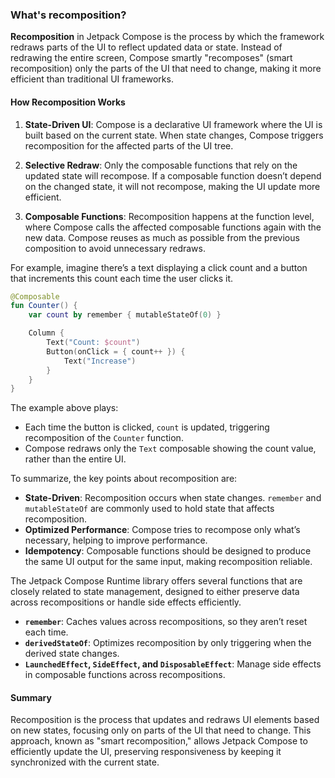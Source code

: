 ### What's recomposition?

**Recomposition** in Jetpack Compose is the process by which the framework redraws parts of the UI to reflect updated data or state. Instead of redrawing the entire screen, Compose smartly "recomposes" (smart recomposition) only the parts of the UI that need to change, making it more efficient than traditional UI frameworks.

#### How Recomposition Works

1. **State-Driven UI**: Compose is a declarative UI framework where the UI is built based on the current state. When state changes, Compose triggers recomposition for the affected parts of the UI tree.

2. **Selective Redraw**: Only the composable functions that rely on the updated state will recompose. If a composable function doesn’t depend on the changed state, it will not recompose, making the UI update more efficient.

3. **Composable Functions**: Recomposition happens at the function level, where Compose calls the affected composable functions again with the new data. Compose reuses as much as possible from the previous composition to avoid unnecessary redraws.

For example, imagine there’s a text displaying a click count and a button that increments this count each time the user clicks it.

```kotlin
@Composable
fun Counter() {
    var count by remember { mutableStateOf(0) }

    Column {
        Text("Count: $count")
        Button(onClick = { count++ }) {
            Text("Increase")
        }
    }
}
```

The example above plays:

- Each time the button is clicked, `count` is updated, triggering recomposition of the `Counter` function.
- Compose redraws only the `Text` composable showing the count value, rather than the entire UI.

To summarize, the key points about recomposition are:

- **State-Driven**: Recomposition occurs when state changes. `remember` and `mutableStateOf` are commonly used to hold state that affects recomposition.
- **Optimized Performance**: Compose tries to recompose only what’s necessary, helping to improve performance.
- **Idempotency**: Composable functions should be designed to produce the same UI output for the same input, making recomposition reliable.

The Jetpack Compose Runtime library offers several functions that are closely related to state management, designed to either preserve data across recompositions or handle side effects efficiently.

- **`remember`**: Caches values across recompositions, so they aren’t reset each time.
- **`derivedStateOf`**: Optimizes recomposition by only triggering when the derived state changes.
- **`LaunchedEffect`, `SideEffect`, and `DisposableEffect`**: Manage side effects in composable functions across recompositions.

#### Summary

Recomposition is the process that updates and redraws UI elements based on new states, focusing only on parts of the UI that need to change. This approach, known as "smart recomposition," allows Jetpack Compose to efficiently update the UI, preserving responsiveness by keeping it synchronized with the current state.